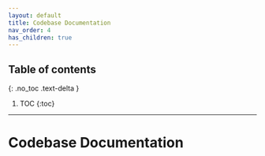 ```yaml
---
layout: default
title: Codebase Documentation
nav_order: 4
has_children: true
---
```

## Table of contents
{: .no_toc .text-delta }

1. TOC
{:toc}
---
# Codebase Documentation